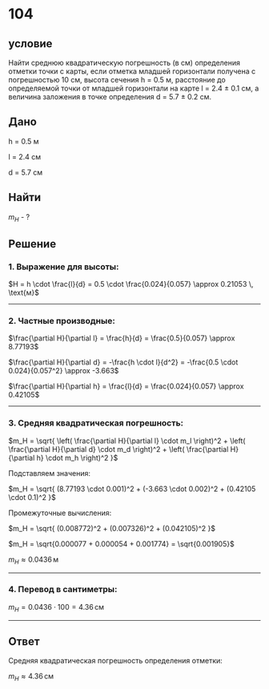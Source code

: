 # 104

## условие

Найти среднюю квадратическую погрешность (в см) определения отметки точки с карты, если отметка младшей горизонтали получена с погрешностью 10 см, высота сечения h = 0.5 м, расстояние до определяемой точки от младшей горизонтали на карте l = 2.4 ± 0.1 см, а величина заложения в точке определения d = 5.7 ± 0.2 см.

## Дано

h = 0.5 м

l = 2.4 см

d = 5.7 см

## Найти

$m_H$ - ?

##  Решение

### 1. Выражение для высоты:

$H = h \cdot \frac{l}{d} = 0.5 \cdot \frac{0.024}{0.057} \approx 0.21053 \, \text{м}$


---

### 2. Частные производные:

$\frac{\partial H}{\partial l} = \frac{h}{d} = \frac{0.5}{0.057} \approx 8.77193$

$\frac{\partial H}{\partial d} = -\frac{h \cdot l}{d^2} = -\frac{0.5 \cdot 0.024}{0.057^2} \approx -3.663$

$\frac{\partial H}{\partial h} = \frac{l}{d} = \frac{0.024}{0.057} \approx 0.42105$


---

### 3. Средняя квадратическая погрешность:

$m_H = \sqrt{
\left( \frac{\partial H}{\partial l} \cdot m_l \right)^2 +
\left( \frac{\partial H}{\partial d} \cdot m_d \right)^2 +
\left( \frac{\partial H}{\partial h} \cdot m_h \right)^2
}$

Подставляем значения:

$m_H = \sqrt{
(8.77193 \cdot 0.001)^2 +
(-3.663 \cdot 0.002)^2 +
(0.42105 \cdot 0.1)^2
}$

Промежуточные вычисления:

$m_H = \sqrt{
(0.008772)^2 +
(0.007326)^2 +
(0.042105)^2
}$

$m_H = \sqrt{0.000077 + 0.000054 + 0.001774} = \sqrt{0.001905}$

$m_H \approx 0.0436 \, \text{м}$


---

### 4. Перевод в сантиметры:

$m_H = 0.0436 \cdot 100 = 4.36 \, \text{см}$


---

## Ответ

Средняя квадратическая погрешность определения отметки:  

$m_H \approx 4.36 \, \text{см}$



